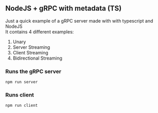 ## NodeJS + gRPC with metadata (TS)

Just a quick example of a gRPC server made with with typescript and NodeJS<br>
It contains 4 different examples:

1. Unary
2. Server Streaming
3. Client Streaming
4. Bidirectional Streaming

### Runs the gRPC server

```
npm run server
```

### Runs client

```
npm run client
```
